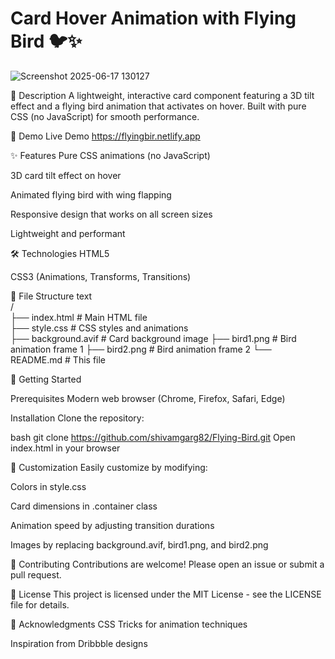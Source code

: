 # Card Hover Animation with Flying Bird 🐦✨

![Screenshot 2025-06-17 130127](https://github.com/user-attachments/assets/16b8148f-e862-4c5b-aa9a-1705dc4513af)


📝 Description
A lightweight, interactive card component featuring a 3D tilt effect and a flying bird animation that activates on hover. Built with pure CSS (no JavaScript) for smooth performance.

🎥 Demo
Live Demo https://flyingbir.netlify.app

✨ Features
Pure CSS animations (no JavaScript)

3D card tilt effect on hover

Animated flying bird with wing flapping

Responsive design that works on all screen sizes

Lightweight and performant

🛠️ Technologies
HTML5

CSS3 (Animations, Transforms, Transitions)

📁 File Structure
text                                                                                                                                                                            
/                                                                                                                                                                                          
├── index.html              # Main HTML file      
├── style.css                # CSS styles and animations                                                                                                    
├── background.avif     # Card background image
├── bird1.png           # Bird animation frame 1
├── bird2.png           # Bird animation frame 2
└── README.md           # This file


🚀 Getting Started

Prerequisites
Modern web browser (Chrome, Firefox, Safari, Edge)

Installation
Clone the repository:

bash
git clone https://github.com/shivamgarg82/Flying-Bird.git
Open index.html in your browser

🎨 Customization
Easily customize by modifying:

Colors in style.css

Card dimensions in .container class

Animation speed by adjusting transition durations

Images by replacing background.avif, bird1.png, and bird2.png

🤝 Contributing
Contributions are welcome! Please open an issue or submit a pull request.

📄 License
This project is licensed under the MIT License - see the LICENSE file for details.

🙏 Acknowledgments
CSS Tricks for animation techniques

Inspiration from Dribbble designs


